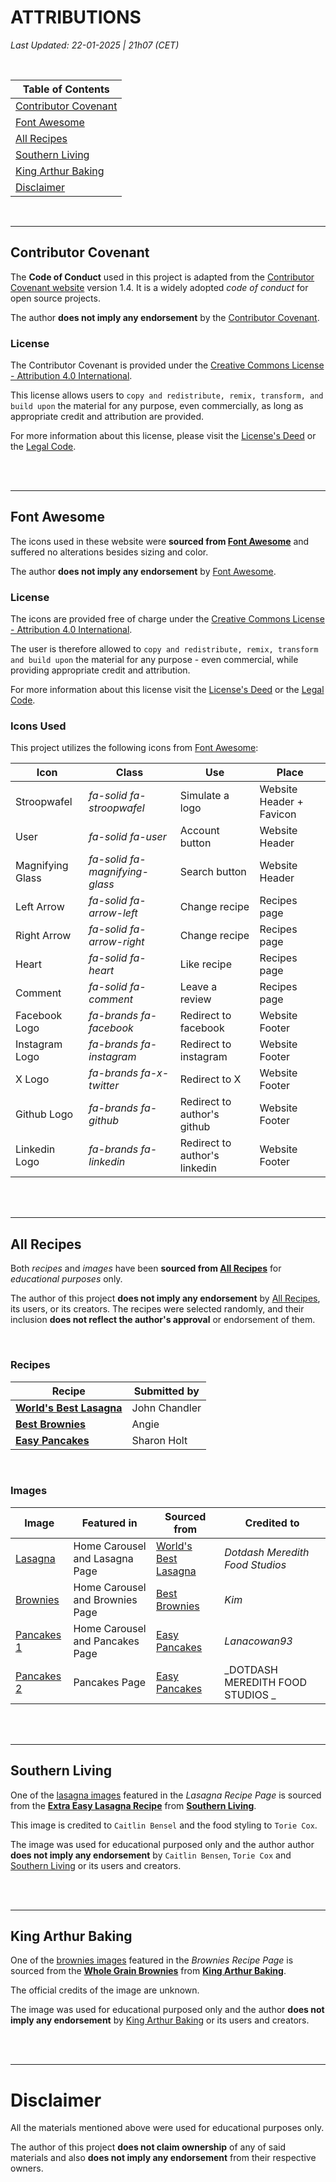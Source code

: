# ATTRIBUTIONS

_Last Updated: 22-01-2025 | 21h07 (CET)_

<br>

| **Table of Contents**                         |
| --------------------------------------------- |
| [Contributor Covenant](#contributor-covenant) |
| [Font Awesome](#font-awesome)                 |
| [All Recipes](#all-recipes)                   |
| [Southern Living](#southern-living)           |
| [King Arthur Baking](#king-arthur-baking)     |
| [Disclaimer](#disclaimer)                     |

<br>

---

## Contributor Covenant

The **Code of Conduct** used in this project is adapted from the [Contributor Covenant website](https://www.contributor-covenant.org/) version 1.4. It is a widely adopted *code of conduct* for open source projects.

The author **does not imply any endorsement** by the [Contributor Covenant](https://www.contributor-covenant.org/).

### License

The Contributor Covenant is provided under the [Creative Commons License - Attribution 4.0 International](https://creativecommons.org/licenses/by/4.0/).

This license allows users to `copy and redistribute, remix, transform, and build upon` the material for any purpose, even commercially, as long as appropriate credit and attribution are provided.

For more information about this license, please visit the [License's Deed](https://creativecommons.org/licenses/by/4.0/) or the [Legal Code](https://creativecommons.org/licenses/by/4.0/legalcode.en).

<br>


<br>

---

## Font Awesome

The icons used in these website were **sourced from [Font Awesome](https://fontawesome.com/)** and suffered no alterations besides sizing and color.

The author **does not imply any endorsement** by [Font Awesome](https://fontawesome.com/).

### License

The icons are provided free of charge under the [Creative Commons License - Attribution 4.0 International](https://creativecommons.org/licenses/by/4.0/).

The user is therefore allowed to `copy and redistribute, remix, transform and build upon` the material for any purpose - even commercial, while providing appropriate credit and attribution.

For more information about this license visit the [License's Deed](https://creativecommons.org/licenses/by/4.0/) or the [Legal Code](https://creativecommons.org/licenses/by/4.0/legalcode.en).

### Icons Used

This project utilizes the following icons from [Font Awesome](https://fontawesome.com/):

| Icon             | Class                          | Use                           | Place                    |
| ---------------- | ------------------------------ | ----------------------------- | ------------------------ |
| Stroopwafel      | _fa-solid fa-stroopwafel_      | Simulate a logo               | Website Header + Favicon |
| User             | _fa-solid fa-user_             | Account button                | Website Header           |
| Magnifying Glass | _fa-solid fa-magnifying-glass_ | Search button                 | Website Header           |
| Left Arrow       | _fa-solid fa-arrow-left_       | Change recipe                 | Recipes page             |
| Right Arrow      | _fa-solid fa-arrow-right_      | Change recipe                 | Recipes page             |
| Heart            | _fa-solid fa-heart_            | Like recipe                   | Recipes page             |
| Comment          | _fa-solid fa-comment_          | Leave a review                | Recipes page             |
| Facebook Logo    | _fa-brands fa-facebook_        | Redirect to facebook          | Website Footer           |
| Instagram Logo   | _fa-brands fa-instagram_       | Redirect to instagram         | Website Footer           |
| X Logo           | _fa-brands fa-x-twitter_       | Redirect to X                 | Website Footer           |
| Github Logo      | _fa-brands fa-github_          | Redirect to author's github   | Website Footer           |
| Linkedin Logo    | _fa-brands fa-linkedin_        | Redirect to author's linkedin | Website Footer           |

<br>
<br>

---

## All Recipes

Both _recipes_ and _images_ have been **sourced from [All Recipes](https://www.allrecipes.com/)** for _educational purposes_ only.

The author of this project **does not imply any endorsement** by [All Recipes](https://www.allrecipes.com/), its users, or its creators. The recipes were selected randomly, and their inclusion **does not reflect the author's approval** or endorsement of them.

<br>

### Recipes

| Recipe                                                                                   | Submitted by  |
| ---------------------------------------------------------------------------------------- | ------------- |
| **[World's Best Lasagna](https://www.allrecipes.com/recipe/23600/worlds-best-lasagna/)** | John Chandler |
| **[Best Brownies](https://www.allrecipes.com/recipe/10549/best-brownies/)**              | Angie         |
| **[Easy Pancakes](https://www.allrecipes.com/recipe/45396/easy-pancakes/)**              | Sharon Holt   |

<br>

### Images

| Image                                                                                                                                                                                                                       | Featured in                     | Sourced from                                                                         | Credited to                      |
| --------------------------------------------------------------------------------------------------------------------------------------------------------------------------------------------------------------------------- | ------------------------------- | ------------------------------------------------------------------------------------ | -------------------------------- |
| [Lasagna](<https://www.allrecipes.com/thmb/nb2eEifCwlw1yc5gnXMwBy4BkXQ=/1500x0/filters:no_upscale():max_bytes(150000):strip_icc()/23600-worlds-best-lasagna-DDMFS-2x1-1193-40ded59b2a224312b66bdafbb885adc0.jpg>)           | Home Carousel and Lasagna Page  | [World's Best Lasagna](https://www.allrecipes.com/recipe/23600/worlds-best-lasagna/) | _Dotdash Meredith Food Studios_  |
| [Brownies](<https://www.allrecipes.com/thmb/sYsz1rtAxB8bhL5FTB-Y__HgRjw=/1500x0/filters:no_upscale():max_bytes(150000):strip_icc():format(webp)/10549best-browniesKimvideo4x3-fc60972f21104322a02b4347b657daed.jpg>)        | Home Carousel and Brownies Page | [Best Brownies](https://www.allrecipes.com/recipe/10549/best-brownies/)              | _Kim_                            |
| [Pancakes 1](<https://www.allrecipes.com/thmb/jBg2wEN3X3HaYrME4D-vbX966cI=/750x0/filters:no_upscale():max_bytes(150000):strip_icc():format(webp)/45396-easy-pancakes-lanacowan93-4x3-27d49508ff684023843d74f334bfc285.jpg>) | Home Carousel and Pancakes Page | [Easy Pancakes](https://www.allrecipes.com/recipe/45396/easy-pancakes/)              | _Lanacowan93_                    |
| [Pancakes 2](<https://www.allrecipes.com/thmb/SsjoNrwCw_UzEI-piAD4nG0duLs=/750x0/filters:no_upscale():max_bytes(150000):strip_icc():format(webp)/45396-easy-pancakes-DDMFS-4x3-44411f993d7841d9b2b89bcc65bdd178.jpg>)       | Pancakes Page                   | [Easy Pancakes](https://www.allrecipes.com/recipe/45396/easy-pancakes/)              | _DOTDASH MEREDITH FOOD STUDIOS _ |

<br>
<br>

---

## Southern Living

One of the [lasagna images](<https://www.southernliving.com/thmb/iI2Pd7BIh0MFuQ79WIEtgli9Ji4=/1500x0/filters:no_upscale():max_bytes(150000):strip_icc()/Extra_Easy_Lasagna_006_4x3-41b0a478514c43e9baed0659bd362625.jpg>) featured in the _Lasagna Recipe Page_ is sourced from the **[Extra Easy Lasagna Recipe](https://www.southernliving.com/recipes/extra-easy-lasagna)** from **[Southern Living](https://www.southernliving.com/)**.

This image is credited to `Caitlin Bensel` and the food styling to `Torie Cox`.

The image was used for educational purposed only and the author author **does not imply any endorsement** by `Caitlin Bensen`, `Torie Cox` and [Southern Living](https://www.southernliving.com/) or its users and creators.

<br>
<br>

---

## King Arthur Baking

One of the [brownies images](https://www.kingarthurbaking.com/sites/default/files/styles/featured_image/public/recipe_legacy/1228-3-large.jpg?itok=ADPr9QfO) featured in the _Brownies Recipe Page_ is sourced from the **[Whole Grain Brownies](https://www.kingarthurbaking.com/recipes/whole-grain-brownies-recipe)** from **[King Arthur Baking](https://www.kingarthurbaking.com/)**.

The official credits of the image are unknown.

The image was used for educational purposed only and the author **does not imply any endorsement** by [King Arthur Baking](https://www.kingarthurbaking.com/) or its users and creators.

<br>
<br>

---

# Disclaimer

All the materials mentioned above were used for educational purposes only.

The author of this project **does not claim ownership** of any of said materials and also **does not imply any endorsement** from their respective owners.
